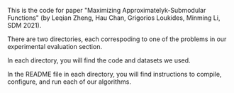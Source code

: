 This is the code for paper "Maximizing Approximatelyk-Submodular Functions" (by Leqian Zheng, Hau Chan, Grigorios Loukides, Minming Li, SDM 2021).

There are two directories, each correspoding to one of the problems in our experimental evaluation section.

In each directory, you will find the code and datasets we used.

In the README file in each directory, you will find instructions to compile, configure, and run each of our algorithms.
